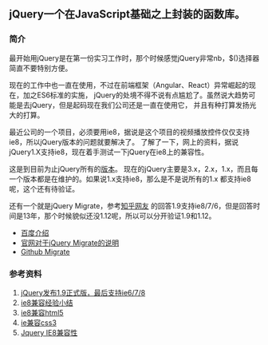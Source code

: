 ## jQuery一个在JavaScript基础之上封装的函数库。

### 简介

最开始用jQuery是在第一份实习工作时，那个时候感觉jQuery非常nb，$()选择器简直不要特别方便。

现在的工作中也一直在使用，不过在前端框架（Angular、React）异常崛起的现在，加之ES6标准的实施，
jQuery的处境不得不说有点尴尬了。虽然说大趋势可能是去jQuery，但是起码现在我们公司还是一直在使用它，
并且有种打算发扬光大的打算。

最近公司的一个项目，必须要用ie8，据说是这个项目的视频播放控件仅仅支持ie8，所以jQuery版本的问题就要解决了。
了解了一下，网上的资料，据说jQuery1.X支持ie8，现在着手测试一下jQuery在ie8上的兼容性。

这是到目前为止jQuery所有的[版本](https://code.jquery.com/jquery/)。
现在的jQuery主要是3.x，2.x，1.x，而且每一个版本都是在维护的。如果说1.x支持ie8，那么是不是说所有的1.x
都支持ie8呢，这个还有待验证。

还有一个就是jQuery Migrate，参考[知乎网友](http://www.oschina.net/question/264729_141663)
的回答1.9支持ie8/7/6，但是回答时间是13年，那个时候貌似还没1.12呢，所以可以分开验证1.9和1.12。

- [百度介绍](https://zhidao.baidu.com/question/560628474.html)
- [官网对于jQuery Migrate的说明](http://blog.jquery.com/2013/01/31/jquery-migrate-1-1-0-released/)
- [Github Migrate](https://github.com/jquery/jquery-migrate/)



### 参考资料

1. [jQuery发布1.9正式版，最后支持ie6/7/8](http://www.zreading.cn/ican/2013/01/jquery-1-9/)
2. [ie8兼容经验小结](http://www.cnblogs.com/ruomeng/p/5332814.html)
3. [ie8兼容html5](https://github.com/aFarkas/html5shiv)
4. [ie兼容css3](http://css3pie.com/)
5. [Jquery IE8兼容性](http://www.cnblogs.com/xcxcxcxc/p/5541134.html)